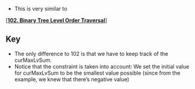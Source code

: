 - This is very similar to

[[**102. Binary Tree Level Order Traversal**](https://leetcode.com/problems/binary-tree-level-order-traversal/description/)]

## Key

- The only difference to 102 is that we have to keep track of the curMaxLvSum.
- Notice that the constraint is taken into account: We set the initial value for curMaxLvSum to be the smallest value possible (since from the example, we knew that there’s negative value)